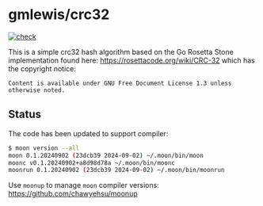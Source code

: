 # gmlewis/crc32
[![check](https://github.com/gmlewis/moonbit-crc32/actions/workflows/check.yml/badge.svg)](https://github.com/gmlewis/moonbit-crc32/actions/workflows/check.yml)

This is a simple crc32 hash algorithm based on the Go Rosetta Stone implementation found here:
https://rosettacode.org/wiki/CRC-32
which has the copyright notice:

```
Content is available under GNU Free Document License 1.3 unless otherwise noted.
```

## Status

The code has been updated to support compiler:

```bash
$ moon version --all
moon 0.1.20240902 (23dcb39 2024-09-02) ~/.moon/bin/moon
moonc v0.1.20240902+a8d98d78a ~/.moon/bin/moonc
moonrun 0.1.20240902 (23dcb39 2024-09-02) ~/.moon/bin/moonrun
```

Use `moonup` to manage `moon` compiler versions:
https://github.com/chawyehsu/moonup
